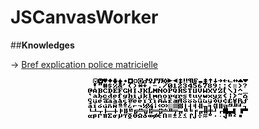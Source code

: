 # JSCanvasWorker

##**Knowledges**

&rarr; [Bref explication police matricielle ](https://github.com/devGnode/JSCanvasWorker/tree/master/js/cp437)
<center><img src="https://raw.githubusercontent.com/devGnode/JSCanvasWorker/master/js/cp437/cp43788.png"></center>
